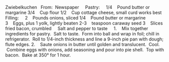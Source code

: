 Zwiebelkuchen
 
From:  Newspaper
 
 
Pastry:    
1/4    Pound butter or margarine
3/4    Cup flour
1/2    Cup cottage cheese, small curd works best
Filling:    
2    Pounds onions, sliced
1/4    Pound butter or margarine
3    Eggs, plus 1 yolk, lightly beaten
2-3    teaspoon caraway seed
3    Slices fried bacon, crumbled
    Salt and pepper to taste
 
 
1.    Mix together ingredients for pastry.  Salt to taste.  Form into ball and wrap in foil; chill in refrigerator.  Roll to 1/4-inch thickness and line a 9-inch pie pan with dough; flute edges.
2.    Saute onions in butter until golden and translucent.  Cool.  Combine eggs with onions, add seasoning and pour into pie shell.  Top with bacon.  Bake at 350° for 1 hour.
 
